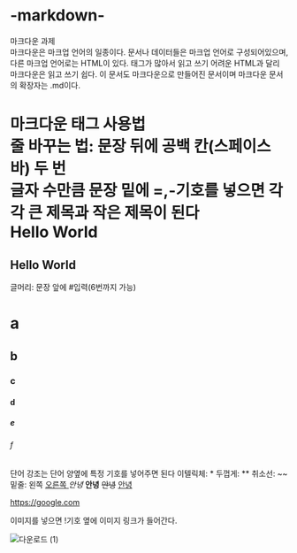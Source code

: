 # -markdown-
마크다운 과제  
마크다운은 마크업 언어의 일종이다.  문서나 데이터들은 마크업 언어로 구성되어있으며, 다른 마크업 언어로는 HTML이 있다.  태그가 많아서 읽고 쓰기 어려운 HTML과 달리 마크다운은 읽고 쓰기 쉽다.  이 문서도 마크다운으로 만들어진 문서이며 마크다운 문서의 확장자는 .md이다.  

마크다운 태그 사용법  
    줄 바꾸는 법: 문장 뒤에 공백 칸(스페이스바) 두 번  
글자 수만큼 문장 밑에 =,-기호를 넣으면 각각 큰 제목과 작은 제목이 된다  
Hello World
===========
Hello World
-----------
    
글머리: 문장 앞에 #입력(6번까지 가능)
# a
## b
### c
#### d
##### e
###### f

단어 강조는 단어 양옆에 특정 기호를 넣어주면 된다
이텔릭체: * 두껍게: ** 취소선: ~~ 밑줄: 왼쪽 <u> 오른쪽 </u>
*안녕*
**안녕**
~~안녕~~
<u>안녕</u>

https://google.com

이미지를 넣으면 !기호 옆에 이미지 링크가 들어간다.

![다운로드 (1)](https://user-images.githubusercontent.com/113878783/195328141-2f9a5a6e-a530-48ab-8374-4ddfb30f46b3.png)
